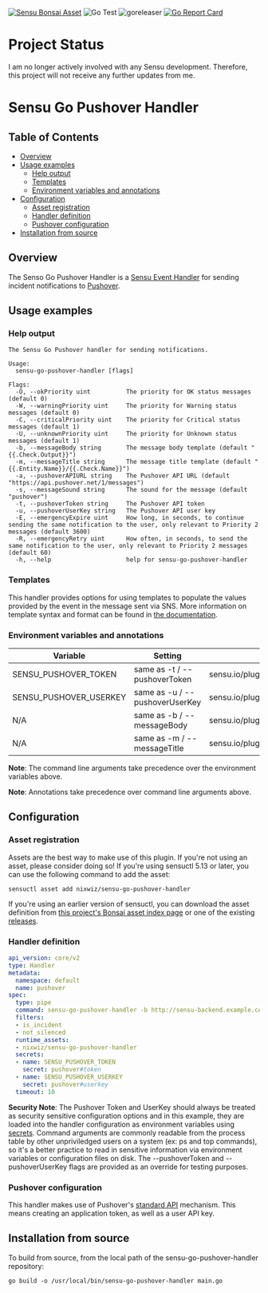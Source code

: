 [![Sensu Bonsai Asset](https://img.shields.io/badge/Bonsai-Download%20Me-brightgreen.svg?colorB=89C967&logo=sensu)](https://bonsai.sensu.io/assets/nixwiz/sensu-go-pushover-handler)
![Go Test](https://github.com/nixwiz/sensu-go-pushover-handler/workflows/Go%20Test/badge.svg)
![goreleaser](https://github.com/nixwiz/sensu-go-pushover-handler/workflows/goreleaser/badge.svg)
[![Go Report Card](https://goreportcard.com/badge/github.com/nixwiz/sensu-go-pushover-handler)](https://goreportcard.com/report/github.com/nixwiz/sensu-go-pushover-handler)

# Project Status
I am no longer actively involved with any Sensu development. Therefore, this
project will not receive any further updates from me.

# Sensu Go Pushover Handler

## Table of Contents
- [Overview](#overview)
- [Usage examples](#usage-examples)
  - [Help output](#help-output)
  - [Templates](#templates)
  - [Environment variables and annotations](#environment-variables-and-annotations)
- [Configuration](#configuration)
  - [Asset registration](#asset-registration)
  - [Handler definition](#handler-definition)
  - [Pushover configuration](#pushover-configuration)
- [Installation from source](#installation-from-source)

## Overview

The Senso Go Pushover Handler is a [Sensu Event Handler][1] for sending incident notifications to [Pushover][5].

## Usage examples

### Help output

```
The Sensu Go Pushover handler for sending notifications.

Usage:
  sensu-go-pushover-handler [flags]

Flags:
  -O, --okPriority uint          The priority for OK status messages (default 0)
  -W, --warningPriority uint     The priority for Warning status messages (default 0)
  -C, --criticalPriority uint    The priority for Critical status messages (default 1)
  -U, --unknownPriority uint     The priority for Unknown status messages (default 1)
  -b, --messageBody string       The message body template (default "{{.Check.Output}}")
  -m, --messageTitle string      The message title template (default "{{.Entity.Name}}/{{.Check.Name}}")
  -a, --pushoverAPIURL string    The Pushover API URL (default "https://api.pushover.net/1/messages")
  -s, --messageSound string      The sound for the message (default "pushover")
  -t, --pushoverToken string     The Pushover API token
  -u, --pushoverUserKey string   The Pushover API user key
  -E, --emergencyExpire uint     How long, in seconds, to continue sending the same notification to the user, only relevant to Priority 2 messages (default 3600)
  -R, --emergencyRetry uint      How often, in seconds, to send the same notification to the user, only relevant to Priority 2 messages (default 60)
  -h, --help                     help for sensu-go-pushover-handler

```

### Templates

This handler provides options for using templates to populate the values
provided by the event in the message sent via SNS. More information on
template syntax and format can be found in [the documentation][11].


### Environment variables and annotations

|Variable|Setting|Annotation|
|--------------------|-------|------|
|SENSU_PUSHOVER_TOKEN| same as -t / --pushoverToken|sensu.io/plugins/pushover/config/pushoverToken|
|SENSU_PUSHOVER_USERKEY|same as -u / --pushoverUserKey|sensu.io/plugins/pushover/config/pushoverUserKey|
|N/A|same as -b / --messageBody|sensu.io/plugins/pushover/config/messageBody|
|N/A|same as -m / --messageTitle|sensu.io/plugins/pushover/config/messageTitle|

**Note**: The command line arguments take precedence over the environment variables above.

**Note**: Annotations take precedence over command line arguments above.

## Configuration
### Asset registration

Assets are the best way to make use of this plugin. If you're not using an
asset, please consider doing so! If you're using sensuctl 5.13 or later, you
can use the following command to add the asset: 

`sensuctl asset add nixwiz/sensu-go-pushover-handler`

If you're using an earlier version of sensuctl, you can download the asset
definition from [this project's Bonsai asset index page][7] or one of the
existing [releases][3].

### Handler definition

```yaml
api_version: core/v2
type: Handler
metadata:
  namespace: default
  name: pushover
spec:
  type: pipe
  command: sensu-go-pushover-handler -b http://sensu-backend.example.com:3000
  filters:
  - is_incident
  - not_silenced
  runtime_assets:
  - nixwiz/sensu-go-pushover-handler
  secrets:
  - name: SENSU_PUSHOVER_TOKEN
    secret: pushover#token
  - name: SENSU_PUSHOVER_USERKEY
    secret: pushover#userkey
  timeout: 10
```

**Security Note**: The Pushover Token and UserKey should always be treated as
security sensitive configuration options and in this example, they are loaded
into the handler configuration as environment variables using [secrets][10].
Command arguments are commonly readable from the process table by other
unpriviledged users on a system (ex: ps and top commands), so it's a better
practice to read in sensitive information via environment variables or
configuration files on disk. The --pushoverToken and --pushoverUserKey flags
are provided as an override for testing purposes.

### Pushover configuration

This handler makes use of Pushover's [standard API][2] mechanism. This means creating an application token, as well as
a user API key.

## Installation from source

To build from source, from the local path of the sensu-go-pushover-handler repository:
```
go build -o /usr/local/bin/sensu-go-pushover-handler main.go
```


[1]: https://docs.sensu.io/sensu-go/latest/reference/handlers/#how-do-sensu-handlers-work
[2]: https://pushover.net/api
[3]: https://github.com/nixwiz/sensu-go-pushover-handler/releases
[5]: https://github.com/sensu/sensu-email-handler
[7]: https://bonsai.sensu.io/assets/nixwiz/sensu-go-pushover-handler
[8]: https://docs.sensu.io/sensu-core/latest/installation/installing-plugins/
[9]: #asset-registration
[10]: https://docs.sensu.io/sensu-go/latest/reference/secrets/
[11]: https://docs.sensu.io/sensu-go/latest/observability-pipeline/observe-process/handler-templates/
